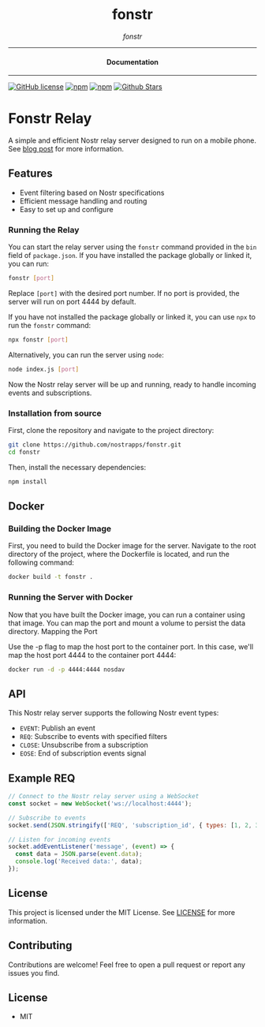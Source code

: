 

<div align="center">  
  <h1>fonstr</h1>
</div>

<div align="center">  
<i>fonstr</i>
</div>

---

<div align="center">
<h4>Documentation</h4>
</div>

---

[![GitHub license](https://img.shields.io/badge/license-MIT-blue.svg)](https://github.com/nostrapps/fonstr/blob/gh-pages/LICENSE)
[![npm](https://img.shields.io/npm/v/fonstr)](https://npmjs.com/package/fonstr)
[![npm](https://img.shields.io/npm/dw/fonstr.svg)](https://npmjs.com/package/fonstr)
[![Github Stars](https://img.shields.io/github/stars/nostrapps/fonstr.svg)](https://github.com/nostrapps/fonstr/)


# Fonstr Relay

A simple and efficient Nostr relay server designed to run on a mobile phone.  See [blog post](https://dev.to/melvincarvalho/run-a-nostr-relay-on-your-phone-with-termux-and-fonstr-4cmg) for more information.

## Features

- Event filtering based on Nostr specifications
- Efficient message handling and routing
- Easy to set up and configure

### Running the Relay

You can start the relay server using the `fonstr` command provided in the `bin` field of `package.json`. If you have installed the package globally or linked it, you can run:

```bash
fonstr [port]
```

Replace `[port]` with the desired port number. If no port is provided, the server will run on port 4444 by default.

If you have not installed the package globally or linked it, you can use `npx` to run the `fonstr` command:

```bash
npx fonstr [port]
```

Alternatively, you can run the server using `node`:

```bash
node index.js [port]
```

Now the Nostr relay server will be up and running, ready to handle incoming events and subscriptions.

### Installation from source

First, clone the repository and navigate to the project directory:

```bash
git clone https://github.com/nostrapps/fonstr.git
cd fonstr
```

Then, install the necessary dependencies:

```bash
npm install
```

## Docker

### Building the Docker Image

First, you need to build the Docker image for the server. Navigate to the root directory of the project, where the Dockerfile is located, and run the following command:

```bash
docker build -t fonstr .
```

### Running the Server with Docker

Now that you have built the Docker image, you can run a container using that image. You can map the port and mount a volume to persist the data directory.
Mapping the Port

Use the -p flag to map the host port to the container port. In this case, we'll map the host port 4444 to the container port 4444:

```bash
docker run -d -p 4444:4444 nosdav
```

## API

This Nostr relay server supports the following Nostr event types:

- `EVENT`: Publish an event
- `REQ`: Subscribe to events with specified filters
- `CLOSE`: Unsubscribe from a subscription
- `EOSE`: End of subscription events signal

## Example REQ

```javascript
// Connect to the Nostr relay server using a WebSocket
const socket = new WebSocket('ws://localhost:4444');

// Subscribe to events
socket.send(JSON.stringify(['REQ', 'subscription_id', { types: [1, 2, 3], kind: 1 }]));

// Listen for incoming events
socket.addEventListener('message', (event) => {
  const data = JSON.parse(event.data);
  console.log('Received data:', data);
});
```

## License

This project is licensed under the MIT License. See [LICENSE](LICENSE) for more information.

## Contributing

Contributions are welcome! Feel free to open a pull request or report any issues you find.

## License

- MIT
